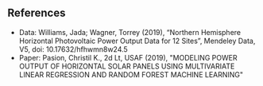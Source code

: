 ## References
- Data: Williams, Jada; Wagner, Torrey (2019), “Northern Hemisphere Horizontal Photovoltaic Power Output Data for 12 Sites”, Mendeley Data, V5, doi: 10.17632/hfhwmn8w24.5
- Paper: Pasion, Christil K., 2d Lt, USAF (2019), "MODELING POWER OUTPUT OF HORIZONTAL SOLAR PANELS USING MULTIVARIATE LINEAR REGRESSION AND RANDOM FOREST MACHINE LEARNING"